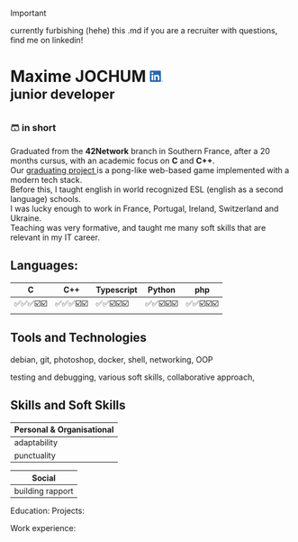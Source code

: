 > [!IMPORTANT]
> currently furbishing (hehe) this .md
> if you are a recruiter with questions, find me on linkedin!

# Maxime JOCHUM <a href="https://www.linkedin.com/in/maxime-jochum/"><img src="LI-In-Bug.png" height="20px"/></a><br /><sup>junior developer</sup>

### 🩳 in short 
Graduated from the **42Network** branch in Southern France, after a 20 months cursus, with an academic focus on **C** and **C++**.
<br/>Our [graduating project ](#soon)is a pong-like web-based game implemented with a modern tech stack.
<br/>Before this, I taught english in world recognized ESL (english as a second language) schools.
<br/>I was lucky enough to work in France, Portugal, Ireland, Switzerland and Ukraine.
<br/>Teaching was very formative, and taught me many soft skills that are relevant in my IT career.


## Languages:
| C | C++ | Typescript | Python | php |
| ---      | ---       |---       |---       | --- |
|✅✅✅☑️☑️|✅✅✅☑️☑️|✅✅☑️☑️☑️|✅✅☑️☑️☑️|✅✅☑️☑️☑️


## Tools and Technologies
debian, git, photoshop, docker, shell, networking, OOP

testing and debugging, various soft skills, collaborative approach, 
## Skills and Soft Skills
|Personal & Organisational|
|---|
|adaptability|preparation|communication|negotiation|time management|
|punctuality|prioritization|resilience|creativity|accountability|

|Social|
|---|
|building rapport|integrability|open to criticism|leadership|reading the room-ism|
       

Education:
Projects:

Work experience:
<!--
Ozymandias
I met a traveller from an antique land
Who said: "Two vast and trunkless legs of stone
Stand in the desert. Near them, on the sand,
Half sunk, a shattered visage lies, whose frown,

And wrinkled lip, and sneer of cold command,
Tell that its sculptor well those passions read,
Which yet survive, stamped on these lifeless things,
The hand that mocked them and the heart that fed,

And on the pedestal these words appear:
'My name is Ozymandias, king of kings:
Look on my works, Ye Mighty, and despair!'

Nothing beside remains. Round the decay
Of that colossal wreck, boundless and bare,
The lone and level sands stretch far away."
-->
